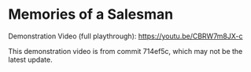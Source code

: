 # Memories of a Salesman

Demonstration Video (full playthrough): https://youtu.be/CBRW7m8JX-c

This demonstration video is from commit 714ef5c, which may not be the latest update.

